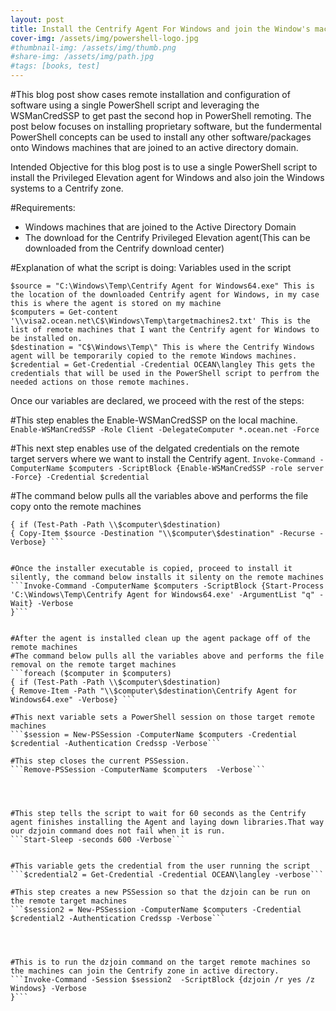 ```yaml
---
layout: post
title: Install the Centrify Agent For Windows and join the Window's machine to a Zone using a PowerShell Script
cover-img: /assets/img/powershell-logo.jpg
#thumbnail-img: /assets/img/thumb.png
#share-img: /assets/img/path.jpg
#tags: [books, test]
---
```

#This blog post show cases remote installation and configuration of software using a single PowerShell script and leveraging the WSManCredSSP to get past the second hop in PowerShell remoting. The post below focuses on installing proprietary software, but the fundermental PowerShell concepts can be used to install any other software/packages onto Windows machines that are joined to an active directory domain.

Intended Objective for this blog post is to use a single PowerShell script to install the Privileged Elevation agent for Windows and also join the Windows systems to a Centrify zone.

#Requirements:
* Windows machines that are joined to the Active Directory Domain
* The download for the Centrify Privileged Elevation agent(This can be downloaded from the Centrify download center) 

#Explanation of what the script is doing:
Variables used in the script
```
$source = "C:\Windows\Temp\Centrify Agent for Windows64.exe" This is the location of the downloaded Centrify agent for Windows, in my case this is where the agent is stored on my machine
$computers = Get-content '\\visa2.ocean.net\C$\Windows\Temp\targetmachines2.txt' This is the list of remote machines that I want the Centrify agent for Windows to be installed on.
$destination = "C$\Windows\Temp\" This is where the Centrify Windows agent will be temporarily copied to the remote Windows machines.
$credential = Get-Credential -Credential OCEAN\langley This gets the credentials that will be used in the PowerShell script to perfrom the needed actions on those remote machines.
```
Once our variables are declared, we proceed with the rest of the steps:

#This step enables the Enable-WSManCredSSP on the local machine.
```Enable-WSManCredSSP -Role Client -DelegateComputer *.ocean.net -Force```

#This next step enables use of the delgated credentials on the remote target servers where we want to install the Centrify agent.
```Invoke-Command -ComputerName $computers -ScriptBlock {Enable-WSManCredSSP -role server -Force} -Credential $credential```


#The command below pulls all the variables above and performs the file copy onto the remote machines
```foreach ($computer in $computers) 
{ if (Test-Path -Path \\$computer\$destination) 
{ Copy-Item $source -Destination "\\$computer\$destination" -Recurse -Verbose} ```


#Once the installer executable is copied, proceed to install it silently, the command below installs it silenty on the remote machines
```Invoke-Command -ComputerName $computers -ScriptBlock {Start-Process 'C:\Windows\Temp\Centrify Agent for Windows64.exe' -ArgumentList "q" -Wait} -Verbose
}```


#After the agent is installed clean up the agent package off of the remote machines
#The command below pulls all the variables above and performs the file removal on the remote target machines
```foreach ($computer in $computers) 
{ if (Test-Path -Path \\$computer\$destination) 
{ Remove-Item -Path "\\$computer\$destination\Centrify Agent for Windows64.exe" -Verbose} ```

#This next variable sets a PowerShell session on those target remote machines
```$session = New-PSSession -ComputerName $computers -Credential $credential -Authentication Credssp -Verbose```

#This step closes the current PSSession.
```Remove-PSSession -ComputerName $computers  -Verbose```




#This step tells the script to wait for 60 seconds as the Centrify agent finishes installing the Agent and laying down libraries.That way our dzjoin command does not fail when it is run.
```Start-Sleep -seconds 600 -Verbose```


#This variable gets the credential from the user running the script
```$credential2 = Get-Credential -Credential OCEAN\langley -verbose```

#This step creates a new PSSession so that the dzjoin can be run on the remote target machines
```$session2 = New-PSSession -ComputerName $computers -Credential $credential2 -Authentication Credssp -Verbose```




#This is to run the dzjoin command on the target remote machines so the machines can join the Centrify zone in active directory.
```Invoke-Command -Session $session2  -ScriptBlock {dzjoin /r yes /z Windows} -Verbose 
}```



